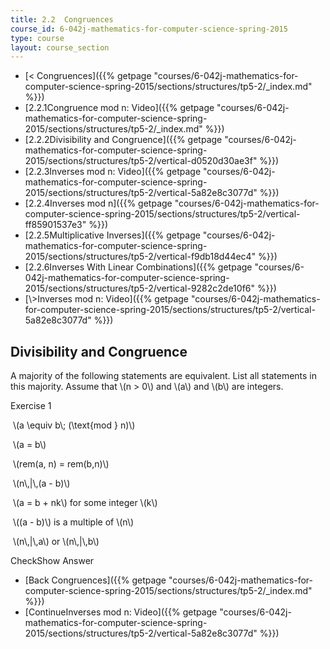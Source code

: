 ```yaml
---
title: 2.2  Congruences
course_id: 6-042j-mathematics-for-computer-science-spring-2015
type: course
layout: course_section
---
```

*   [< Congruences]({{% getpage "courses/6-042j-mathematics-for-computer-science-spring-2015/sections/structures/tp5-2/_index.md" %}})
*   [2.2.1Congruence mod n: Video]({{% getpage "courses/6-042j-mathematics-for-computer-science-spring-2015/sections/structures/tp5-2/_index.md" %}})
*   [2.2.2Divisibility and Congruence]({{% getpage "courses/6-042j-mathematics-for-computer-science-spring-2015/sections/structures/tp5-2/vertical-d0520d30ae3f" %}})
*   [2.2.3Inverses mod n: Video]({{% getpage "courses/6-042j-mathematics-for-computer-science-spring-2015/sections/structures/tp5-2/vertical-5a82e8c3077d" %}})
*   [2.2.4Inverses mod n]({{% getpage "courses/6-042j-mathematics-for-computer-science-spring-2015/sections/structures/tp5-2/vertical-ff85901537e3" %}})
*   [2.2.5Multiplicative Inverses]({{% getpage "courses/6-042j-mathematics-for-computer-science-spring-2015/sections/structures/tp5-2/vertical-f9db18d44ec4" %}})
*   [2.2.6Inverses With Linear Combinations]({{% getpage "courses/6-042j-mathematics-for-computer-science-spring-2015/sections/structures/tp5-2/vertical-9282c2de10f6" %}})
*   [\\>Inverses mod n: Video]({{% getpage "courses/6-042j-mathematics-for-computer-science-spring-2015/sections/structures/tp5-2/vertical-5a82e8c3077d" %}})

Divisibility and Congruence
---------------------------

  

A majority of the following statements are equivalent. List all statements in this majority. Assume that \\(n > 0\\) and \\(a\\) and \\(b\\) are integers.

Exercise 1

&nbsp;\\(a \\equiv b\\; (\\text{mod } n)\\)&nbsp;

&nbsp;\\(a = b\\)&nbsp;

&nbsp;\\(rem(a, n) = rem(b,n)\\)&nbsp;

&nbsp;\\(n\\,|\\,(a - b)\\)&nbsp;

&nbsp;\\(a = b + nk\\) for some integer \\(k\\)&nbsp;

&nbsp;\\((a - b)\\) is a multiple of \\(n\\)&nbsp;

&nbsp;\\(n\\,|\\,a\\) or \\(n\\,|\\,b\\)&nbsp;

CheckShow Answer

*   [Back Congruences]({{% getpage "courses/6-042j-mathematics-for-computer-science-spring-2015/sections/structures/tp5-2/_index.md" %}})
*   [ContinueInverses mod n: Video]({{% getpage "courses/6-042j-mathematics-for-computer-science-spring-2015/sections/structures/tp5-2/vertical-5a82e8c3077d" %}})